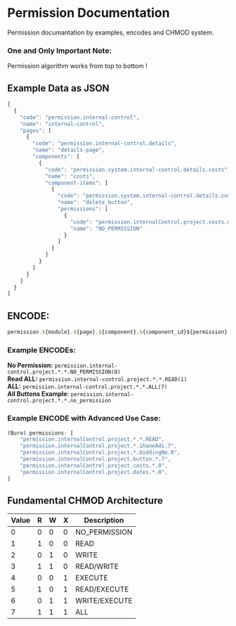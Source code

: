 
# Permission Documentation

  Permission documantation by examples, encodes and CHMOD system.
  
 ### **One and Only Important Note:** 
 Permission algorithm works from top to bottom !

## Example Data as JSON 
```js
[
  {
    "code": "permission.internal-control",
    "name": "internal-control",
    "pages": [
      {
        "code": "permission.internal-control.details",
        "name": "details-page",
        "components": [
          {
            "code": "permission.system.internal-control.details.costs",
            "name": "costs",
            "component-items": [
              {
                "code": "permission.system.internal-control.details.costs.delete_button",
                "name": "delete_button",
                "permissions": [
                  {
                    "code": "permission.internalControl.project.costs.delete_button.0",
                    "name": "NO_PERMISSION"
                  }
                ]
              }
            ]
          }
        ]
      }
    ]
  }
]
```
## ENCODE: 

```js
permission.${module}.${page}.${component}.${component_id}${permission}
```

### Example ENCODEs: 


**No Permission:** ```permission.internal-control.project.*.*.NO_PERMISSION(0)```
</br>
**Read ALL:** ```permission.internal-control.project.*.*.READ(1)```
</br>
**ALL:** ```permission.internal-control.project.*.*.ALL(7)```
</br>
**All Buttons Example**: ```permission.internal-control.project.*.*.no_permission```
</br>


### Example ENCODE with Advanced Use Case: 

```js
(Buro) permissions: [
    "permission.internalControl.project.*.*.READ",
    "permission.internalControl.project.*.ihaneAdi.7",
    "permission.internalControl.project.*.biddingNo.0",
    "permission.internalControl.project.button.*.7",
    "permission.internalControl.project.costs.*.0",
    "permission.internalControl.project.dates.*.0",
]
```

## Fundamental CHMOD Architecture


| Value | R   | W   | X   | Description   |
| ----- | --- | --- | --- | ------------- |
| 0     | 0   | 0   | 0   | NO_PERMISSION |
| 1     | 1   | 0   | 0   | READ          |
| 2     | 0   | 1   | 0   | WRITE         |
| 3     | 1   | 1   | 0   | READ/WRITE    |
| 4     | 0   | 0   | 1   | EXECUTE       |
| 5     | 1   | 0   | 1   | READ/EXECUTE  |
| 6     | 0   | 1   | 1   | WRITE/EXECUTE |
| 7     | 1   | 1   | 1   | ALL           |
